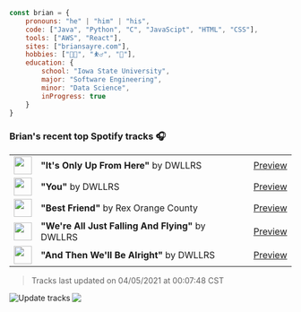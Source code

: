 ```javascript
const brian = {
    pronouns: "he" | "him" | "his",
    code: ["Java", "Python", "C", "JavaScipt", "HTML", "CSS"],
    tools: ["AWS", "React"],
    sites: ["briansayre.com"],
    hobbies: ["👨‍💻", "⛹️‍♂️", "🍳"],
    education: {
        school: "Iowa State University",
        major: "Software Engineering",
        minor: "Data Science",
        inProgress: true
    }
}
```

### Brian's recent top Spotify tracks 🎧
<table>
<!-- top_tracks starts -->
    <tr>
        <td> <img height="32px" src="https://i.scdn.co/image/ab67616d0000485100ce0bf51169150f6f3cdce1"> </td>
        <td> <b>"It's Only Up From Here"</b> by DWLLRS</td>
        <td> <a href="https://p.scdn.co/mp3-preview/1a36a6065b91d57ce96cc06f731a50e0579bea8c?cid=856b16ed1b17433b9b4ee14b5a0c5a87" target="_blank" > Preview </a> </td>
    </tr>
    <tr>
        <td> <img height="32px" src="https://i.scdn.co/image/ab67616d00004851459ed560aaa7877ae0152b0d"> </td>
        <td> <b>"You"</b> by DWLLRS</td>
        <td> <a href="https://p.scdn.co/mp3-preview/5488c368c40b4b62f1e9612f4363f8a7c1fba4b8?cid=856b16ed1b17433b9b4ee14b5a0c5a87" target="_blank" > Preview </a> </td>
    </tr>
    <tr>
        <td> <img height="32px" src="https://i.scdn.co/image/ab67616d0000485133a6b45fa8354efe37633964"> </td>
        <td> <b>"Best Friend"</b> by Rex Orange County</td>
        <td> <a href="https://p.scdn.co/mp3-preview/c3d4d60709c7441f949a1ff538d1cbbca90934ae?cid=856b16ed1b17433b9b4ee14b5a0c5a87" target="_blank" > Preview </a> </td>
    </tr>
    <tr>
        <td> <img height="32px" src="https://i.scdn.co/image/ab67616d0000485193e615c188fccd958e915852"> </td>
        <td> <b>"We're All Just Falling And Flying"</b> by DWLLRS</td>
        <td> <a href="https://p.scdn.co/mp3-preview/25801ab65d788626dd2a21a062b1f23d088d2d0c?cid=856b16ed1b17433b9b4ee14b5a0c5a87" target="_blank" > Preview </a> </td>
    </tr>
    <tr>
        <td> <img height="32px" src="https://i.scdn.co/image/ab67616d0000485197d60387d3f119cdf279bde7"> </td>
        <td> <b>"And Then We'll Be Alright"</b> by DWLLRS</td>
        <td> <a href="https://p.scdn.co/mp3-preview/c9e623afef05c1a9cd68e41821050849d9902de0?cid=856b16ed1b17433b9b4ee14b5a0c5a87" target="_blank" > Preview </a> </td>
    </tr>
<!-- top_tracks ends -->
</table>

<!-- last_updated starts -->
> Tracks last updated on 04/05/2021 at 00:07:48 CST
<!-- last_updated ends -->

<a href="https://github.com/briansayre/briansayre/actions?query=workflow%3A%22Update+Spotify+tracks%22"><img src="https://github.com/briansayre/briansayre/workflows/Update%20Spotify%20tracks/badge.svg" align="left" alt="Update tracks"></a>

![](https://visitor-badge.glitch.me/badge?page_id=briansayre.briansayre)
